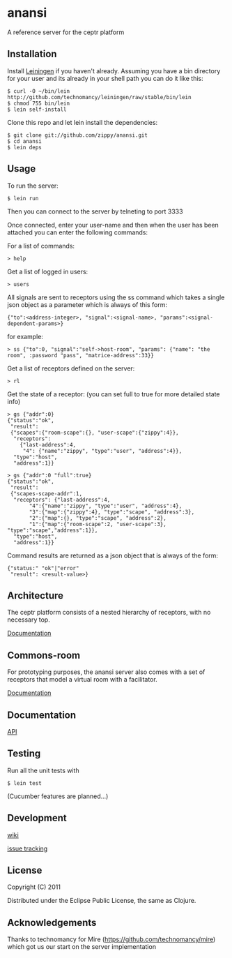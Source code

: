 # anansi

A reference server for the ceptr platform

## Installation

Install [Leiningen](http://github.com/technomancy/leiningen) if you
haven't already.  Assuming you have a bin directory for your user and
its already in your shell path you can do it like this:

    $ curl -O ~/bin/lein http://github.com/technomancy/leiningen/raw/stable/bin/lein
    $ chmod 755 bin/lein
    $ lein self-install

Clone this repo and let lein install the dependencies:

    $ git clone git://github.com/zippy/anansi.git
    $ cd anansi
    $ lein deps

## Usage

To run the server:

    $ lein run

Then you can connect to the server by telneting to port 3333

Once connected, enter your user-name and then when the user has been
attached you can enter the following commands:

For a list of commands:

    > help

Get a list of logged in users:

    > users

All signals are sent to receptors using the ss command which takes a single json object as a parameter which is always of this form:

    {"to":<address-integer>, "signal":<signal-name>, "params":<signal-dependent-params>}

for example:

    > ss {"to":0, "signal":"self->host-room", "params": {"name": "the room", :password "pass", "matrice-address":33}}
    
Get a list of receptors defined on the server:

    > rl

Get the state of a receptor: (you can set full to true for more detailed state info)

    > gs {"addr":0}
    {"status":"ok",
     "result":
     {"scapes":{"room-scape":{}, "user-scape":{"zippy":4}},
      "receptors":
        {"last-address":4, 
         "4": {"name":"zippy", "type":"user", "address":4}},
      "type":"host",
      "address":1}}

    > gs {"addr":0 "full":true}
    {"status":"ok",
     "result":
     {"scapes-scape-addr":1,
      "receptors": {"last-address":4,
           "4":{"name":"zippy", "type":"user", "address":4},
           "3":{"map":{"zippy":4}, "type":"scape", "address":3},
           "2":{"map":{}, "type":"scape", "address":2},
           "1":{"map":{"room-scape":2, "user-scape":3}, "type":"scape","address":1}},
      "type":"host",
      "address":1}}

Command results are returned as a json object that is always of the form:

    {"status:" "ok"|"error"
     "result": <result-value>}

## Architecture

The ceptr platform consists of a nested hierarchy of receptors, with no necessary top.

[Documentation](https://github.com/zippy/anansi/blob/master/README-ceptr-architecture.markdown)
 

## Commons-room

For prototyping purposes, the anansi server also comes with a set of receptors that model a virtual room with a facilitator.

[Documentation](https://github.com/zippy/anansi/blob/master/README-commons-room.markdown)

## Documentation

[API](http://zippy.github.com/anansi/)

## Testing

Run all the unit tests with 

    $ lein test

(Cucumber features are planned...)

## Development

[wiki](https://github.com/zippy/anansi/wiki)

[issue tracking](https://secure.bettermeans.com/projects/1157)


## License

Copyright (C) 2011

Distributed under the Eclipse Public License, the same as Clojure.

## Acknowledgements

Thanks to technomancy for Mire (https://github.com/technomancy/mire)
which got us our start on the server implementation
